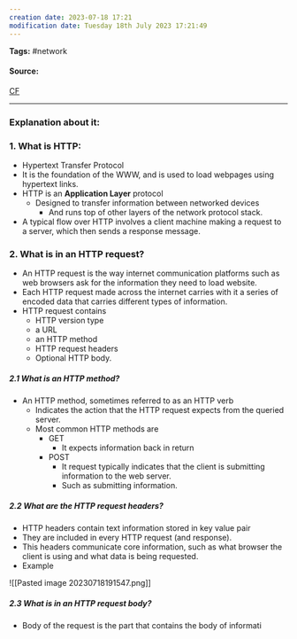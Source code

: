 ```yaml
---
creation date: 2023-07-18 17:21
modification date: Tuesday 18th July 2023 17:21:49
---
```


**Tags:** #network 

#### Source:
[CF](https://www.cloudflare.com/learning/ddos/glossary/hypertext-transfer-protocol-http/)

--------------------------------------

### Explanation about it:

### 1. What is HTTP:

* Hypertext Transfer Protocol
* It is the foundation of the WWW, and is used to load webpages using hypertext links.
* HTTP is an **Application Layer** protocol
	* Designed to transfer information between networked devices 
		* And runs top of other layers of the network protocol stack.
*  A typical flow over HTTP involves a client machine making a request to a server, which then sends a response message.


### 2. What is in an HTTP request?

* An HTTP request is the way internet communication platforms such as web browsers ask for the information they need to load website.
* Each HTTP request made across the internet carries with it a series of encoded data that carries different types of information.
* HTTP request contains
	* HTTP version type
	* a URL
	* an HTTP method
	* HTTP request headers
	* Optional HTTP body.

##### 2.1 What is an HTTP method?

* An HTTP method, sometimes referred to as an HTTP verb
	* Indicates the action that the HTTP request expects from the queried server.
	* Most common HTTP methods are
		* GET 
			 * It expects information back in return
		* POST
			* It request typically indicates that the client is submitting information to the web server.
			* Such as submitting information.


##### 2.2 What are the HTTP request headers?

* HTTP headers contain text information stored in key value pair
* They are included in every HTTP request (and response).
* This headers communicate core information, such as what browser the client is using and what data is being requested.
* Example

![[Pasted image 20230718191547.png]]


##### 2.3 What is in an HTTP request body?

* Body of the request is the part that contains the body of informati